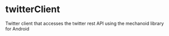 twitterClient
=============

Twitter client that accesses the twitter rest API using the mechanoid library for Android
